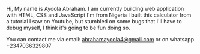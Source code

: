 Hi, My name is Ayoola Abraham.
I am currently building web application with HTML, CSS and JavaScript
I'm from Nigeria
I built this calculator from a tutorial I saw on Youtube, but stumbled on some bugs that I'll have to debug myself, I think it's going to be fun doing so.

You can contact me via email: abrahamayoola4@gmail.com or on whatsapp +2347036329807
